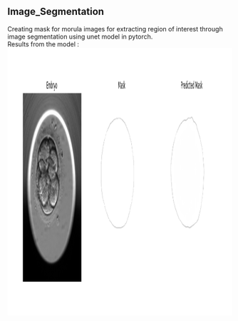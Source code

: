 ## Image_Segmentation
Creating mask for morula images for extracting region of interest through image segmentation using unet model in pytorch.
<br/>
Results from the model : 
<img height="600em" width="800" src="Predicted Mask.png"/>
